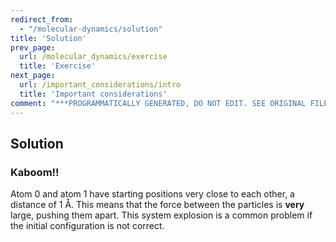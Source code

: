 ```yaml
---
redirect_from:
  - "/molecular-dynamics/solution"
title: 'Solution'
prev_page:
  url: /molecular_dynamics/exercise
  title: 'Exercise'
next_page:
  url: /important_considerations/intro
  title: 'Important considerations'
comment: "***PROGRAMMATICALLY GENERATED, DO NOT EDIT. SEE ORIGINAL FILES IN /content***"
---
```

## Solution

### Kaboom!!

Atom 0 and atom 1 have starting positions very close to each other, a distance of 1 Å.
This means that the force between the particles is **very** large, pushing them apart.
This system explosion is a common problem if the initial configuration is not correct.
